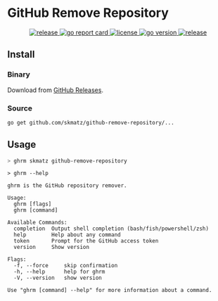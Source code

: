 # GitHub Remove Repository

<p align="center">
  <a href="https://github.com/skmatz/github-remove-repository/actions?query=workflow%3Arelease">
    <img
      src="https://github.com/skmatz/github-remove-repository/workflows/release/badge.svg"
      alt="release"
    />
  </a>
  <a href="https://goreportcard.com/report/github.com/skmatz/github-remove-repository">
    <img
      src="https://goreportcard.com/badge/github.com/skmatz/github-remove-repository"
      alt="go report card"
    />
  </a>
  <a href="./LICENSE">
    <img
      src="https://img.shields.io/github/license/skmatz/github-remove-repository"
      alt="license"
    />
  </a>
  <a href="./go.mod">
    <img
      src="https://img.shields.io/github/go-mod/go-version/skmatz/github-remove-repository"
      alt="go version"
    />
  </a>
  <a href="https://github.com/skmatz/github-remove-repository/releases/latest">
    <img
      src="https://img.shields.io/github/v/release/skmatz/github-remove-repository"
      alt="release"
    />
  </a>
</p>

## Install

### Binary

Download from [GitHub Releases](https://github.com/skmatz/github-remove-repository/releases).

### Source

```sh
go get github.com/skmatz/github-remove-repository/...
```

## Usage

```bash
> ghrm skmatz github-remove-repository
```

```console
> ghrm --help

ghrm is the GitHub repository remover.

Usage:
  ghrm [flags]
  ghrm [command]

Available Commands:
  completion  Output shell completion (bash/fish/powershell/zsh)
  help        Help about any command
  token       Prompt for the GitHub access token
  version     Show version

Flags:
  -f, --force     skip confirmation
  -h, --help      help for ghrm
  -V, --version   show version

Use "ghrm [command] --help" for more information about a command.
```
